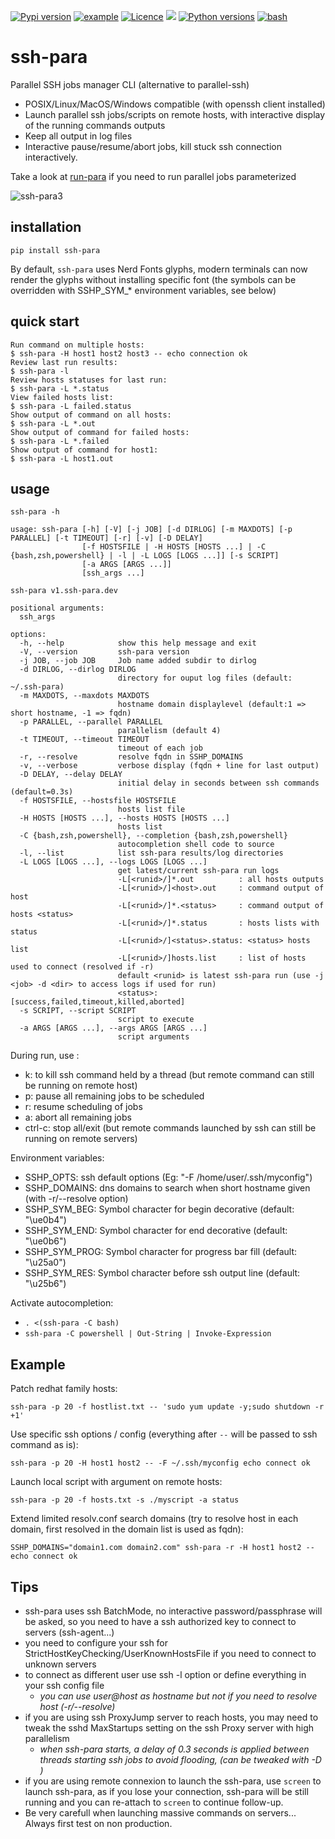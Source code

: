 [![Pypi version](https://img.shields.io/pypi/v/ssh-para.svg)](https://pypi.org/project/ssh-para/)
[![example](https://github.com/joknarf/ssh-para/actions/workflows/python-publish.yml/badge.svg)](https://github.com/joknarf/ssh-para/actions)
[![Licence](https://img.shields.io/badge/licence-MIT-blue.svg)](https://shields.io/)
[![](https://pepy.tech/badge/ssh-para)](https://pepy.tech/project/ssh-para)
[![Python versions](https://img.shields.io/badge/python-3.6+-blue.svg)](https://shields.io/)
[![bash](https://img.shields.io/badge/OS-%20Windows%20|%20Linux%20|%20macOS%20...-blue.svg)]()



# ssh-para
Parallel SSH jobs manager CLI (alternative to parallel-ssh)

* POSIX/Linux/MacOS/Windows compatible (with openssh client installed)
* Launch parallel ssh jobs/scripts on remote hosts, with interactive display of the running commands outputs
* Keep all output in log files
* Interactive pause/resume/abort jobs, kill stuck ssh connection interactively.

Take a look at [run-para](https://github.com/joknarf/run-para) if you need to run parallel jobs parameterized

![ssh-para3](https://github.com/joknarf/ssh-para/assets/10117818/aef84de2-d15c-44f6-b6ff-74dc5f6f7b08)


## installation
```shell
pip install ssh-para
```
By default, `ssh-para` uses Nerd Fonts glyphs, modern terminals can now render the glyphs without installing specific font (the symbols can be overridden with SSHP_SYM_* environment variables, see below)

## quick start

```
Run command on multiple hosts:
$ ssh-para -H host1 host2 host3 -- echo connection ok
Review last run results:
$ ssh-para -l
Review hosts statuses for last run:
$ ssh-para -L *.status
View failed hosts list:
$ ssh-para -L failed.status
Show output of command on all hosts:
$ ssh-para -L *.out
Show output of command for failed hosts:
$ ssh-para -L *.failed
Show output of command for host1:
$ ssh-para -L host1.out
```

## usage
```
ssh-para -h
```
```
usage: ssh-para [-h] [-V] [-j JOB] [-d DIRLOG] [-m MAXDOTS] [-p PARALLEL] [-t TIMEOUT] [-r] [-v] [-D DELAY]
                [-f HOSTSFILE | -H HOSTS [HOSTS ...] | -C {bash,zsh,powershell} | -l | -L LOGS [LOGS ...]] [-s SCRIPT]
                [-a ARGS [ARGS ...]]
                [ssh_args ...]

ssh-para v1.ssh-para.dev

positional arguments:
  ssh_args

options:
  -h, --help            show this help message and exit
  -V, --version         ssh-para version
  -j JOB, --job JOB     Job name added subdir to dirlog
  -d DIRLOG, --dirlog DIRLOG
                        directory for ouput log files (default: ~/.ssh-para)
  -m MAXDOTS, --maxdots MAXDOTS
                        hostname domain displaylevel (default:1 => short hostname, -1 => fqdn)
  -p PARALLEL, --parallel PARALLEL
                        parallelism (default 4)
  -t TIMEOUT, --timeout TIMEOUT
                        timeout of each job
  -r, --resolve         resolve fqdn in SSHP_DOMAINS
  -v, --verbose         verbose display (fqdn + line for last output)
  -D DELAY, --delay DELAY
                        initial delay in seconds between ssh commands (default=0.3s)
  -f HOSTSFILE, --hostsfile HOSTSFILE
                        hosts list file
  -H HOSTS [HOSTS ...], --hosts HOSTS [HOSTS ...]
                        hosts list
  -C {bash,zsh,powershell}, --completion {bash,zsh,powershell}
                        autocompletion shell code to source
  -l, --list            list ssh-para results/log directories
  -L LOGS [LOGS ...], --logs LOGS [LOGS ...]
                        get latest/current ssh-para run logs
                        -L[<runid>/]*.out          : all hosts outputs
                        -L[<runid>/]<host>.out     : command output of host
                        -L[<runid>/]*.<status>     : command output of hosts <status>
                        -L[<runid>/]*.status       : hosts lists with status
                        -L[<runid>/]<status>.status: <status> hosts list
                        -L[<runid>/]hosts.list     : list of hosts used to connect (resolved if -r)
                        default <runid> is latest ssh-para run (use -j <job> -d <dir> to access logs if used for run)
                        <status>: [success,failed,timeout,killed,aborted]
  -s SCRIPT, --script SCRIPT
                        script to execute
  -a ARGS [ARGS ...], --args ARGS [ARGS ...]
                        script arguments
```    
During run, use :

* k: to kill ssh command held by a thread (but remote command can still be running on remote host)
* p: pause all remaining jobs to be scheduled
* r: resume scheduling of jobs
* a: abort all remaining jobs
* ctrl-c: stop all/exit (but remote commands launched by ssh can still be running on remote servers)

Environment variables:

* SSHP_OPTS: ssh default options (Eg: "-F /home/user/.ssh/myconfig")
* SSHP_DOMAINS: dns domains to search when short hostname given (with -r/--resolve option)
* SSHP_SYM_BEG: Symbol character for begin decorative (default: "\ue0b4")
* SSHP_SYM_END: Symbol character for end decorative (default: "\ue0b6")
* SSHP_SYM_PROG: Symbol character for progress bar fill (default: "\u25a0")
* SSHP_SYM_RES: Symbol character before ssh output line (default: "\u25b6")

Activate autocompletion:

* `. <(ssh-para -C bash)`
* `ssh-para -C powershell | Out-String | Invoke-Expression`

## Example

Patch redhat family hosts:
```shell
ssh-para -p 20 -f hostlist.txt -- 'sudo yum update -y;sudo shutdown -r +1'
```
Use specific ssh options / config (everything after `--` will be passed to ssh command as is):
```shell
ssh-para -p 20 -H host1 host2 -- -F ~/.ssh/myconfig echo connect ok
```
Launch local script with argument on remote hosts:
```shell
ssh-para -p 20 -f hosts.txt -s ./myscript -a status
```
Extend limited resolv.conf search domains (try to resolve host in each domain, first resolved in the domain list is used as fqdn):
```shell
SSHP_DOMAINS="domain1.com domain2.com" ssh-para -r -H host1 host2 -- echo connect ok
```

## Tips

* ssh-para uses ssh BatchMode, no interactive password/passphrase will be asked, so you need to have a ssh authorized key to connect to servers (ssh-agent...)
* you need to configure your ssh for StrictHostKeyChecking/UserKnownHostsFile if you need to connect to unknown servers
* to connect as different user use ssh -l option or define everything in your ssh config file
  * *you can use user@host as hostname but not if you need to resolve host (-r/--resolve)*
* if you are using ssh ProxyJump server to reach hosts, you may need to tweak the sshd MaxStartups setting on the ssh Proxy server with high parallelism
  * *when ssh-para starts, a delay of 0.3 seconds is applied between threads starting ssh jobs to avoid flooding, (can be tweaked with -D <delay>)*
* if you are using remote connexion to launch the ssh-para, use `screen` to launch ssh-para, as if you lose your connection, ssh-para will be still running and you can re-attach to `screen` to continue follow-up.
* Be very carefull when launching massive commands on servers... Always first test on non production.
